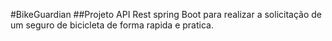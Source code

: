 #BikeGuardian
##Projeto API Rest spring Boot para realizar a solicitação de um seguro de bicicleta de forma rapida e pratica.
